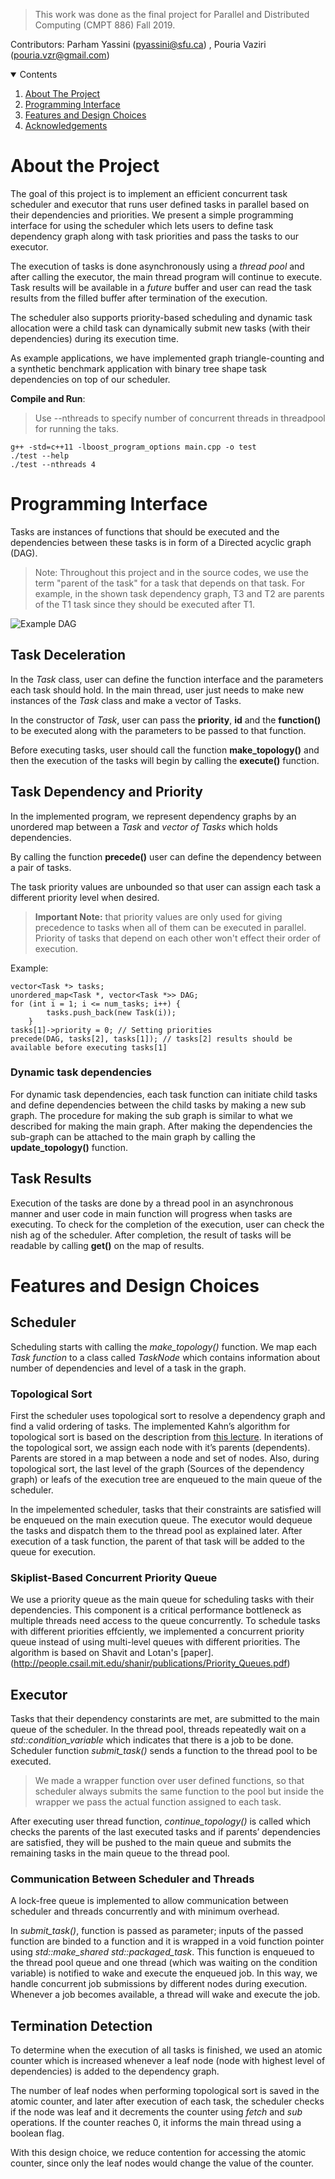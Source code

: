 >  This work was done as the final project for Parallel and Distributed Computing (CMPT 886) Fall 2019.

Contributors:  Parham Yassini (pyassini@sfu.ca) , Pouria Vaziri (pouria.vzr@gmail.com)

<!-- TABLE OF CONTENTS -->
<details open="open">
  <summary>Contents</summary>
  <ol>
    <li>
      <a href="#about-the-project">About The Project</a>
    </li>
    <li>
      <a href="#getting-started">Programming Interface</a>
    </li>
    <li>
      <a href="#getting-started">Features and Design Choices</a>
    </li>
    <li><a href="#acknowledgements">Acknowledgements</a></li>
  </ol>
</details>

# About the Project
The goal of this project is to implement an efficient concurrent task scheduler and executor that runs user defined tasks in parallel based on their dependencies and priorities. We present a simple programming interface for using the scheduler which lets users to define task dependency graph along with task priorities and pass the tasks to our executor. 

The execution of tasks is done asynchronously using a *thread pool* and after calling the executor, the main thread program will continue to execute. Task results will be available in a *future* buffer and user can read the task results from the filled buffer after termination of the execution. 

The scheduler also supports priority-based scheduling and dynamic task allocation were a child task can dynamically submit new tasks (with their dependencies) during its execution time.

As example applications, we have implemented graph triangle-counting and a synthetic benchmark application with binary tree shape task dependencies on top of our scheduler.

**Compile and Run**:
> Use --nthreads to specify number of concurrent threads in threadpool for running the taks.
```shell
g++ -std=c++11 -lboost_program_options main.cpp -o test
./test --help
./test --nthreads 4
```
# Programming Interface
Tasks are instances of functions that should be executed and the dependencies between these tasks is in form of a Directed acyclic graph (DAG).

> Note: Throughout this project and in the source codes, we use the term "parent of the task" for a task that depends on that task. For example, in the shown task dependency graph, T3 and T2 are parents of the T1 task since they should be executed after T1.

![Example DAG](../docs/dag-example.png)

## Task Deceleration
In the *Task* class, user can define the function interface and the parameters each task should hold. In the main thread, user just needs to make new instances of the *Task* class and make a vector of Tasks.

In the constructor of *Task*, user can pass the **priority**, **id** and the **function()** to be executed along with the parameters to be passed to that function.

Before executing tasks, user should call the function **make_topology()** and then the execution of the tasks will begin by calling the **execute()** function.


## Task Dependency and Priority
In the implemented program, we represent dependency graphs by an unordered map between a *Task* and *vector of Tasks* which holds  dependencies. 

By calling the function **precede()** user can define the dependency between a pair of tasks. 

The task priority values are unbounded so that user can assign each task a different priority level when desired. 

> **Important Note:** that priority values are only used for giving precedence to tasks when all of them can be executed in parallel. Priority of tasks that depend on each other won't effect their order of execution.

Example:
```
vector<Task *> tasks;
unordered_map<Task *, vector<Task *>> DAG;
for (int i = 1; i <= num_tasks; i++) {
        tasks.push_back(new Task(i));
    }
tasks[1]->priority = 0; // Setting priorities
precede(DAG, tasks[2], tasks[1]); // tasks[2] results should be available before executing tasks[1]
```

### Dynamic task dependencies
For dynamic task dependencies, each task function can initiate child tasks and define dependencies between the child tasks by making a new sub graph. The procedure for making the sub graph is similar to what we described for making the main graph. After making the dependencies the sub-graph can be attached to the main graph by calling the **update_topology()** function.


## Task Results
Execution of the tasks are done by a thread pool in an asynchronous manner and user code in main function will progress when tasks are executing. To check for the completion of the execution, user can check the nish ag of the scheduler. After completion, the result of tasks will be readable by calling **get()** on the map of results.


# Features and Design Choices

## Scheduler
Scheduling starts with calling the *make_topology()* function. We map each *Task function* to a class called *TaskNode* which contains information about number of dependencies and level of a task in the graph. 
### Topological Sort
First the scheduler uses topological sort to resolve a dependency graph and find a valid ordering of tasks. The implemented Kahn’s algorithm for topological sort is based on the description from [this lecture](https://web.stanford.edu/class/archive/cs/cs106x/cs106x.1192/lectures/Lecture25/Lecture25.pdf).  In iterations of the topological sort, we assign each node with it’s parents (dependents). Parents are stored in a map between a node and set of nodes. Also, during topological sort, the last level of the graph (Sources of the dependency graph) or leafs of the execution tree are enqueued to the main queue of the scheduler.

In the impelemented scheduler, tasks that their constraints are satisfied will be enqueued on the main execution queue. The executor would dequeue the tasks and dispatch them to the thread pool as explained later. After execution of a task function, the parent of that task will be added to the queue for execution.

### Skiplist-Based Concurrent Priority Queue
 We use a priority queue as the main queue for scheduling tasks with their dependencies. This component is a critical performance bottleneck as multiple threads need access to the queue concurrently. 
To schedule tasks with different priorities effciently, we implemented a concurrent priority queue instead of using multi-level queues with different priorities.
The algorithm is based on Shavit and Lotan's [paper].(http://people.csail.mit.edu/shanir/publications/Priority_Queues.pdf)


## Executor
Tasks that their dependency constarints are met, are submitted to the main queue of the scheduler. 
In the thread pool, threads repeatedly wait on a *std::condition_variable* which indicates that there is a job to be done. Scheduler function *submit_task()* sends a function to the thread pool to be executed. 

> We made a wrapper function over user defined functions, so that scheduler always submits the same function to the pool but inside the wrapper we pass the actual function assigned to each task. 

After executing user thread function, *continue_topology()* is called which checks the parents of the last executed tasks and if parents’ dependencies are satisfied, they will be pushed to the main queue and submits the remaining tasks in the main queue to the thread pool.

### Communication Between Scheduler and Threads
A lock-free queue is implemented to allow communication between scheduler and threads concurrently and with minimum overhead. 

In *submit_task()*, function is passed as parameter; inputs of the passed function are binded to a function and it is wrapped in a void function pointer using *std::make_shared* *std::packaged_task*. This function is enqueued to the thread pool queue and one thread (which was waiting on the condition variable) is notified to wake and execute the enqueued job. In this way, we handle concurrent job submissions by different nodes during execution. Whenever a job becomes available, a thread will wake and execute the job.

## Termination Detection
To determine when the execution of all tasks is finished, we used an atomic counter which is increased whenever a leaf node (node with highest level of dependencies) is added to the dependency graph. 

The number of leaf nodes when performing topological sort is saved in the atomic counter, and later after execution of each task, the scheduler checks if the node was leaf and it decrements the counter using *fetch* and *sub* operations.
If the counter reaches 0, it informs the main thread using a boolean flag. 

With this design choice, we reduce contention for accessing the atomic counter, since only the leaf nodes would change the value of the counter.
